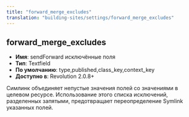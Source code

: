 ```yaml
---
title: "forward_merge_excludes"
translation: "building-sites/settings/forward_merge_excludes"
---
```


## forward_merge_excludes

-   **Имя**: sendForward исключённые поля
-   **Тип**: Textfield
-   **По умолчанию**: type,published,class_key,context_key
-   **Доступно в**: Revolution 2.0.8+

Симлинк объединяет непустые значения полей со значениями в целевом ресурсе. Использование этого списка исключений, разделенных запятыми, предотвращает переопределение Symlink указанных полей.
